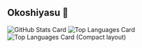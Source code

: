  ## Okoshiyasu 💓

![GitHub Stats Card](https://github-readme-stats.vercel.app/api?username=aran-nakayama)
![Top Languages Card](https://github-readme-stats.vercel.app/api/top-langs/?username=aran-nakayama)
![Top Languages Card (Compact layout)](https://github-readme-stats.vercel.app/api/top-langs/?username=aran-nakayama&layout=compact)

<!--
**aran-nakayama/aran-nakayama** is a ✨ _special_ ✨ repository because its `README.md` (this file) appears on your GitHub profile.

Here are some ideas to get you started:

- 🔭 I’m currently working on ...
- 🌱 I’m currently learning ...
- 👯 I’m looking to collaborate on ...
- 🤔 I’m looking for help with ...
- 💬 Ask me about ...
- 📫 How to reach me: ...
- 😄 Pronouns: ...
- ⚡ Fun fact: ...
-->
